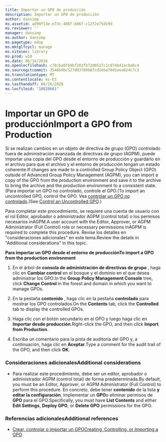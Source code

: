 ```yaml
---
title: Importar un GPO de producción
description: Importar un GPO de producción
author: dansimp
ms.assetid: ad90f13e-e73c-400f-b86f-c12f2e75d19d
ms.reviewer: ''
manager: dansimp
ms.author: dansimp
ms.pagetype: mdop
ms.mktglfcycl: manage
ms.sitesec: library
ms.prod: w10
ms.date: 06/16/2016
ms.openlocfilehash: c78cba0f69bf282fb720051fc1c074b41ec0a6c4
ms.sourcegitcommit: 354664bc527d93f80687cd2eba70d1eea024c7c3
ms.translationtype: MT
ms.contentlocale: es-ES
ms.lasthandoff: 06/26/2020
ms.locfileid: "10820681"
---
```

# <span data-ttu-id="305b6-103">Importar un GPO de producción</span><span class="sxs-lookup"><span data-stu-id="305b6-103">Import a GPO from Production</span></span>


<span data-ttu-id="305b6-104">Si se realizan cambios en un objeto de directiva de grupo (GPO) controlado fuera de administración avanzada de directivas de grupo (AGPM), puede importar una copia del GPO desde el entorno de producción y guardarlo en el archivo para que el archivo y el entorno de producción tengan un estado coherente.</span><span class="sxs-lookup"><span data-stu-id="305b6-104">If changes are made to a controlled Group Policy Object (GPO) outside of Advanced Group Policy Management (AGPM), you can import a copy of the GPO from the production environment and save it to the archive to bring the archive and the production environment to a consistent state.</span></span> <span data-ttu-id="305b6-105">(Para importar un GPO no controlado, controle el GPO.</span><span class="sxs-lookup"><span data-stu-id="305b6-105">(To import an uncontrolled GPO, control the GPO.</span></span> <span data-ttu-id="305b6-106">Vea [controlar un GPO no controlado](control-an-uncontrolled-gpo-agpm30ops.md).)</span><span class="sxs-lookup"><span data-stu-id="305b6-106">See [Control an Uncontrolled GPO](control-an-uncontrolled-gpo-agpm30ops.md).)</span></span>

<span data-ttu-id="305b6-107">Para completar este procedimiento, se requiere una cuenta de usuario con el rol Editor, aprobador o administrador AGPM (control total) o los permisos necesarios inAGPM.</span><span class="sxs-lookup"><span data-stu-id="305b6-107">A user account with the Editor, Approver, or AGPM Administrator (Full Control) role or necessary permissions inAGPM is required to complete this procedure.</span></span> <span data-ttu-id="305b6-108">Revise los detalles en "consideraciones adicionales" en este tema.</span><span class="sxs-lookup"><span data-stu-id="305b6-108">Review the details in "Additional considerations" in this topic.</span></span>

**<span data-ttu-id="305b6-109">Para importar un GPO desde el entorno de producción</span><span class="sxs-lookup"><span data-stu-id="305b6-109">To import a GPO from the production environment</span></span>**

1.  <span data-ttu-id="305b6-110">En el árbol de **consola de administración de directivas de grupo** , haga clic en **Cambiar control** en el bosque y el dominio en el que desea administrar los GPO.</span><span class="sxs-lookup"><span data-stu-id="305b6-110">In the **Group Policy Management Console** tree, click **Change Control** in the forest and domain in which you want to manage GPOs.</span></span>

2.  <span data-ttu-id="305b6-111">En la pestaña **contenido** , haga clic en la pestaña **controlado** para mostrar los GPO controlados.</span><span class="sxs-lookup"><span data-stu-id="305b6-111">On the **Contents** tab, click the **Controlled** tab to display the controlled GPOs.</span></span>

3.  <span data-ttu-id="305b6-112">Haga clic con el botón secundario en el GPO y luego haga clic en **Importar desde producción**.</span><span class="sxs-lookup"><span data-stu-id="305b6-112">Right-click the GPO, and then click **Import from Production**.</span></span>

4.  <span data-ttu-id="305b6-113">Escriba un comentario para la pista de auditoría del GPO y, a continuación, haga clic en **Aceptar**.</span><span class="sxs-lookup"><span data-stu-id="305b6-113">Type a comment for the audit trail of the GPO, and then click **OK**.</span></span>

### <span data-ttu-id="305b6-114">Consideraciones adicionales</span><span class="sxs-lookup"><span data-stu-id="305b6-114">Additional considerations</span></span>

-   <span data-ttu-id="305b6-115">Para realizar este procedimiento, debe ser un editor, aprobador o administrador AGPM (control total) de forma predeterminada.</span><span class="sxs-lookup"><span data-stu-id="305b6-115">By default, you must be an Editor, Approver, or AGPM Administrator (Full Control) to perform this procedure.</span></span> <span data-ttu-id="305b6-116">En concreto, debe tener **contenido** de la lista **y editar la configuración**, implementar un **GPO**o eliminar permisos de **GPO** para el GPO.</span><span class="sxs-lookup"><span data-stu-id="305b6-116">Specifically, you must have **List Contents** and either **Edit Settings**, **Deploy GPO**, or **Delete GPO** permissions for the GPO.</span></span>

### <span data-ttu-id="305b6-117">Referencias adicionales</span><span class="sxs-lookup"><span data-stu-id="305b6-117">Additional references</span></span>

-   [<span data-ttu-id="305b6-118">Crear, controlar o importar un GPO</span><span class="sxs-lookup"><span data-stu-id="305b6-118">Creating, Controlling, or Importing a GPO</span></span>](creating-controlling-or-importing-a-gpo-editor-agpm30ops.md)

 

 





